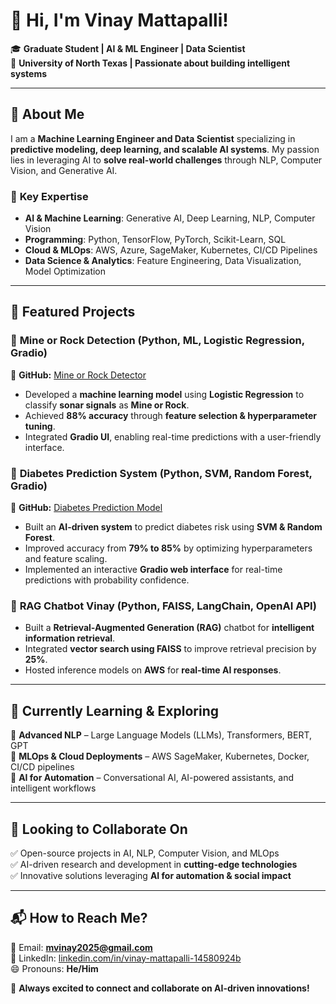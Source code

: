 # 👋 Hi, I'm Vinay Mattapalli!

🎓 **Graduate Student | AI & ML Engineer | Data Scientist**  
📍 **University of North Texas | Passionate about building intelligent systems**  

---

## 🚀 About Me

I am a **Machine Learning Engineer and Data Scientist** specializing in **predictive modeling, deep learning, and scalable AI systems**. My passion lies in leveraging AI to **solve real-world challenges** through NLP, Computer Vision, and Generative AI.

### 🔹 **Key Expertise**
- **AI & Machine Learning**: Generative AI, Deep Learning, NLP, Computer Vision  
- **Programming**: Python, TensorFlow, PyTorch, Scikit-Learn, SQL  
- **Cloud & MLOps**: AWS, Azure, SageMaker, Kubernetes, CI/CD Pipelines  
- **Data Science & Analytics**: Feature Engineering, Data Visualization, Model Optimization  

---

## 🌟 **Featured Projects**
### 🔹 **Mine or Rock Detection (Python, ML, Logistic Regression, Gradio)**
🔗 **GitHub:** [Mine or Rock Detector](https://github.com/VinayMattapalli/Mine-or-Rock-Detection)  
- Developed a **machine learning model** using **Logistic Regression** to classify **sonar signals** as **Mine or Rock**.  
- Achieved **88% accuracy** through **feature selection & hyperparameter tuning**.  
- Integrated **Gradio UI**, enabling real-time predictions with a user-friendly interface.  

### 🔹 **Diabetes Prediction System (Python, SVM, Random Forest, Gradio)**
🔗 **GitHub:** [Diabetes Prediction Model](https://github.com/VinayMattapalli/Diabetes-Prediction-Model)  
- Built an **AI-driven system** to predict diabetes risk using **SVM & Random Forest**.  
- Improved accuracy from **79% to 85%** by optimizing hyperparameters and feature scaling.  
- Implemented an interactive **Gradio web interface** for real-time predictions with probability confidence.  

### 🔹 **RAG Chatbot Vinay (Python, FAISS, LangChain, OpenAI API)**
- Built a **Retrieval-Augmented Generation (RAG)** chatbot for **intelligent information retrieval**.
- Integrated **vector search using FAISS** to improve retrieval precision by **25%**.
- Hosted inference models on **AWS** for **real-time AI responses**.

---

## 🌱 **Currently Learning & Exploring**
📌 **Advanced NLP** – Large Language Models (LLMs), Transformers, BERT, GPT  
📌 **MLOps & Cloud Deployments** – AWS SageMaker, Kubernetes, Docker, CI/CD pipelines  
📌 **AI for Automation** – Conversational AI, AI-powered assistants, and intelligent workflows  

---

## 🤝 **Looking to Collaborate On**
✅ Open-source projects in AI, NLP, Computer Vision, and MLOps  
✅ AI-driven research and development in **cutting-edge technologies**  
✅ Innovative solutions leveraging **AI for automation & social impact**  

---

## 📬 **How to Reach Me?**
📧 Email: **mvinay2025@gmail.com**  
🔗 LinkedIn: [linkedin.com/in/vinay-mattapalli-14580924b](https://linkedin.com/in/vinay-mattapalli-14580924b)  
😄 Pronouns: **He/Him**  

🚀 **Always excited to connect and collaborate on AI-driven innovations!**  
